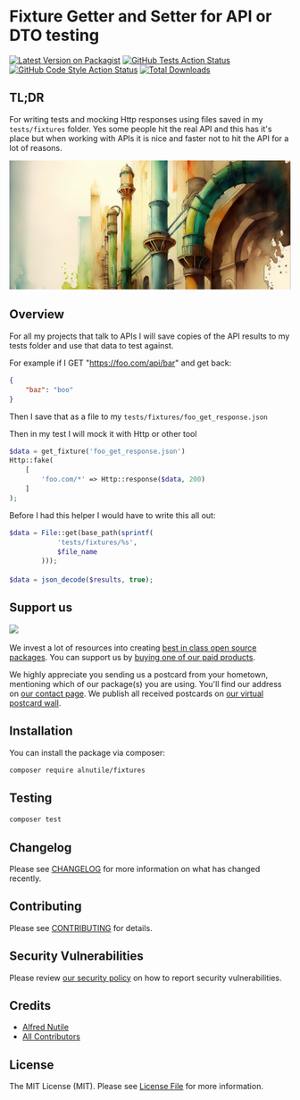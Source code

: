 # Fixture Getter and Setter for API or DTO testing

[![Latest Version on Packagist](https://img.shields.io/packagist/v/alnutile/fixtures.svg?style=flat-square)](https://packagist.org/packages/alnutile/fixtures)
[![GitHub Tests Action Status](https://img.shields.io/github/actions/workflow/status/alnutile/fixtures/run-tests.yml?branch=main&label=tests&style=flat-square)](https://github.com/alnutile/fixtures/actions?query=workflow%3Arun-tests+branch%3Amain)
[![GitHub Code Style Action Status](https://img.shields.io/github/actions/workflow/status/alnutile/fixtures/fix-php-code-style-issues.yml?branch=main&label=code%20style&style=flat-square)](https://github.com/alnutile/fixtures/actions?query=workflow%3A"Fix+PHP+code+style+issues"+branch%3Amain)
[![Total Downloads](https://img.shields.io/packagist/dt/alnutile/fixtures.svg?style=flat-square)](https://packagist.org/packages/alnutile/fixtures)

## TL;DR
For writing tests and mocking Http responses using files saved in my `tests/fixtures` folder. Yes some people hit the real 
API and this has it's place but when working with APIs it is nice and faster not to hit the API for a lot of reasons.

![](logo.png)


## Overview

For all my projects that talk to APIs I will save copies of the API results to my tests folder and use that data to test against.

For example if I GET "https://foo.com/api/bar" and get back:

```json
{
    "baz": "boo"
}
```

Then I save that as a file to my `tests/fixtures/foo_get_response.json`

Then in my test I will mock it with Http or other tool

```php 
$data = get_fixture('foo_get_response.json')
Http::fake(
    [
        'foo.com/*' => Http::response($data, 200)
    ]
);
```

Before I had this helper I would have to write this all out:

```php 
$data = File::get(base_path(sprintf(
            'tests/fixtures/%s',
            $file_name
        )));

$data = json_decode($results, true);
```



## Support us

[<img src="https://github-ads.s3.eu-central-1.amazonaws.com/fixtures.jpg?t=1" width="419px" />](https://spatie.be/github-ad-click/fixtures)

We invest a lot of resources into creating [best in class open source packages](https://spatie.be/open-source). You can support us by [buying one of our paid products](https://spatie.be/open-source/support-us).

We highly appreciate you sending us a postcard from your hometown, mentioning which of our package(s) you are using. You'll find our address on [our contact page](https://spatie.be/about-us). We publish all received postcards on [our virtual postcard wall](https://spatie.be/open-source/postcards).

## Installation

You can install the package via composer:

```bash
composer require alnutile/fixtures
```

## Testing

```bash
composer test
```

## Changelog

Please see [CHANGELOG](CHANGELOG.md) for more information on what has changed recently.

## Contributing

Please see [CONTRIBUTING](CONTRIBUTING.md) for details.

## Security Vulnerabilities

Please review [our security policy](../../security/policy) on how to report security vulnerabilities.

## Credits

- [Alfred Nutile](https://github.com/alnutile)
- [All Contributors](../../contributors)

## License

The MIT License (MIT). Please see [License File](LICENSE.md) for more information.
